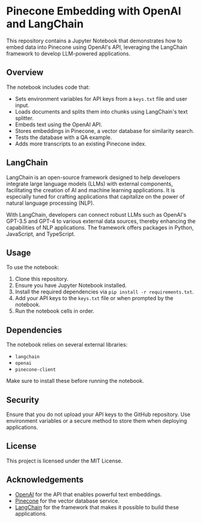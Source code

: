 # Pinecone Embedding with OpenAI and LangChain

This repository contains a Jupyter Notebook that demonstrates how to embed data into Pinecone using OpenAI's API, leveraging the LangChain framework to develop LLM-powered applications.

## Overview

The notebook includes code that:

- Sets environment variables for API keys from a `keys.txt` file and user input.
- Loads documents and splits them into chunks using LangChain's text splitter.
- Embeds text using the OpenAI API.
- Stores embeddings in Pinecone, a vector database for similarity search.
- Tests the database with a QA example.
- Adds more transcripts to an existing Pinecone index.

## LangChain

LangChain is an open-source framework designed to help developers integrate large language models (LLMs) with external components, facilitating the creation of AI and machine learning applications. It is especially tuned for crafting applications that capitalize on the power of natural language processing (NLP).

With LangChain, developers can connect robust LLMs such as OpenAI's GPT-3.5 and GPT-4 to various external data sources, thereby enhancing the capabilities of NLP applications. The framework offers packages in Python, JavaScript, and TypeScript.

## Usage

To use the notebook:

1. Clone this repository.
2. Ensure you have Jupyter Notebook installed.
3. Install the required dependencies via `pip install -r requirements.txt`.
4. Add your API keys to the `keys.txt` file or when prompted by the notebook.
5. Run the notebook cells in order.

## Dependencies

The notebook relies on several external libraries:

- `langchain`
- `openai`
- `pinecone-client`

Make sure to install these before running the notebook.

## Security
Ensure that you do not upload your API keys to the GitHub repository. Use environment variables or a secure method to store them when deploying applications.

## License

This project is licensed under the MIT License.

## Acknowledgements

- [OpenAI](https://openai.com/) for the API that enables powerful text embeddings.
- [Pinecone](https://www.pinecone.io/) for the vector database service.
- [LangChain](https://github.com/langchain/langchain) for the framework that makes it possible to build these applications.


